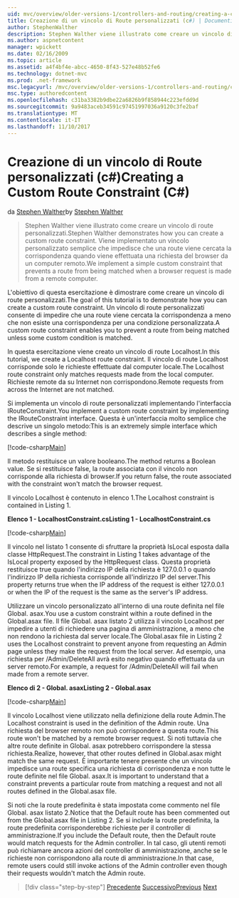 ```yaml
---
uid: mvc/overview/older-versions-1/controllers-and-routing/creating-a-custom-route-constraint-cs
title: Creazione di un vincolo di Route personalizzati (c#) | Documenti Microsoft
author: StephenWalther
description: Stephen Walther viene illustrato come creare un vincolo di route personalizzati. Implementare una semplice personalizzato vincolo che impedisce l'elaborazione di una route corrispondente w...
ms.author: aspnetcontent
manager: wpickett
ms.date: 02/16/2009
ms.topic: article
ms.assetid: a4f4bf4e-abcc-4650-8f43-527e48b52fe6
ms.technology: dotnet-mvc
ms.prod: .net-framework
msc.legacyurl: /mvc/overview/older-versions-1/controllers-and-routing/creating-a-custom-route-constraint-cs
msc.type: authoredcontent
ms.openlocfilehash: c31ba3382b9dbe22a6826b9f858944c223efdd9d
ms.sourcegitcommit: 9a9483aceb34591c97451997036a9120c3fe2baf
ms.translationtype: MT
ms.contentlocale: it-IT
ms.lasthandoff: 11/10/2017
---
```

<a name="creating-a-custom-route-constraint-c"></a><span data-ttu-id="ae845-104">Creazione di un vincolo di Route personalizzati (c#)</span><span class="sxs-lookup"><span data-stu-id="ae845-104">Creating a Custom Route Constraint (C#)</span></span>
====================
<span data-ttu-id="ae845-105">da [Stephen Walther](https://github.com/StephenWalther)</span><span class="sxs-lookup"><span data-stu-id="ae845-105">by [Stephen Walther](https://github.com/StephenWalther)</span></span>

> <span data-ttu-id="ae845-106">Stephen Walther viene illustrato come creare un vincolo di route personalizzati.</span><span class="sxs-lookup"><span data-stu-id="ae845-106">Stephen Walther demonstrates how you can create a custom route constraint.</span></span> <span data-ttu-id="ae845-107">Viene implementato un vincolo personalizzato semplice che impedisce che una route viene cercata la corrispondenza quando viene effettuata una richiesta del browser da un computer remoto.</span><span class="sxs-lookup"><span data-stu-id="ae845-107">We implement a simple custom constraint that prevents a route from being matched when a browser request is made from a remote computer.</span></span>


<span data-ttu-id="ae845-108">L'obiettivo di questa esercitazione è dimostrare come creare un vincolo di route personalizzati.</span><span class="sxs-lookup"><span data-stu-id="ae845-108">The goal of this tutorial is to demonstrate how you can create a custom route constraint.</span></span> <span data-ttu-id="ae845-109">Un vincolo di route personalizzati consente di impedire che una route viene cercata la corrispondenza a meno che non esiste una corrispondenza per una condizione personalizzata.</span><span class="sxs-lookup"><span data-stu-id="ae845-109">A custom route constraint enables you to prevent a route from being matched unless some custom condition is matched.</span></span>

<span data-ttu-id="ae845-110">In questa esercitazione viene creato un vincolo di route Localhost.</span><span class="sxs-lookup"><span data-stu-id="ae845-110">In this tutorial, we create a Localhost route constraint.</span></span> <span data-ttu-id="ae845-111">Il vincolo di route Localhost corrisponde solo le richieste effettuate dal computer locale.</span><span class="sxs-lookup"><span data-stu-id="ae845-111">The Localhost route constraint only matches requests made from the local computer.</span></span> <span data-ttu-id="ae845-112">Richieste remote da su Internet non corrispondono.</span><span class="sxs-lookup"><span data-stu-id="ae845-112">Remote requests from across the Internet are not matched.</span></span>

<span data-ttu-id="ae845-113">Si implementa un vincolo di route personalizzati implementando l'interfaccia IRouteConstraint.</span><span class="sxs-lookup"><span data-stu-id="ae845-113">You implement a custom route constraint by implementing the IRouteConstraint interface.</span></span> <span data-ttu-id="ae845-114">Questa è un'interfaccia molto semplice che descrive un singolo metodo:</span><span class="sxs-lookup"><span data-stu-id="ae845-114">This is an extremely simple interface which describes a single method:</span></span>

[!code-csharp[Main](creating-a-custom-route-constraint-cs/samples/sample1.cs)]

<span data-ttu-id="ae845-115">Il metodo restituisce un valore booleano.</span><span class="sxs-lookup"><span data-stu-id="ae845-115">The method returns a Boolean value.</span></span> <span data-ttu-id="ae845-116">Se si restituisce false, la route associata con il vincolo non corrisponde alla richiesta di browser.</span><span class="sxs-lookup"><span data-stu-id="ae845-116">If you return false, the route associated with the constraint won't match the browser request.</span></span>

<span data-ttu-id="ae845-117">Il vincolo Localhost è contenuto in elenco 1.</span><span class="sxs-lookup"><span data-stu-id="ae845-117">The Localhost constraint is contained in Listing 1.</span></span>

<span data-ttu-id="ae845-118">**Elenco 1 - LocalhostConstraint.cs**</span><span class="sxs-lookup"><span data-stu-id="ae845-118">**Listing 1 - LocalhostConstraint.cs**</span></span>

[!code-csharp[Main](creating-a-custom-route-constraint-cs/samples/sample2.cs)]

<span data-ttu-id="ae845-119">Il vincolo nel listato 1 consente di sfruttare la proprietà IsLocal esposta dalla classe HttpRequest.</span><span class="sxs-lookup"><span data-stu-id="ae845-119">The constraint in Listing 1 takes advantage of the IsLocal property exposed by the HttpRequest class.</span></span> <span data-ttu-id="ae845-120">Questa proprietà restituisce true quando l'indirizzo IP della richiesta è 127.0.0.1 o quando l'indirizzo IP della richiesta corrisponde all'indirizzo IP del server.</span><span class="sxs-lookup"><span data-stu-id="ae845-120">This property returns true when the IP address of the request is either 127.0.0.1 or when the IP of the request is the same as the server's IP address.</span></span>

<span data-ttu-id="ae845-121">Utilizzare un vincolo personalizzato all'interno di una route definita nel file Global. asax.</span><span class="sxs-lookup"><span data-stu-id="ae845-121">You use a custom constraint within a route defined in the Global.asax file.</span></span> <span data-ttu-id="ae845-122">Il file Global. asax listato 2 utilizza il vincolo Localhost per impedire a utenti di richiedere una pagina di amministrazione, a meno che non rendono la richiesta dal server locale.</span><span class="sxs-lookup"><span data-stu-id="ae845-122">The Global.asax file in Listing 2 uses the Localhost constraint to prevent anyone from requesting an Admin page unless they make the request from the local server.</span></span> <span data-ttu-id="ae845-123">Ad esempio, una richiesta per /Admin/DeleteAll avrà esito negativo quando effettuata da un server remoto.</span><span class="sxs-lookup"><span data-stu-id="ae845-123">For example, a request for /Admin/DeleteAll will fail when made from a remote server.</span></span>

<span data-ttu-id="ae845-124">**Elenco di 2 - Global. asax**</span><span class="sxs-lookup"><span data-stu-id="ae845-124">**Listing 2 - Global.asax**</span></span>

[!code-csharp[Main](creating-a-custom-route-constraint-cs/samples/sample3.cs)]

<span data-ttu-id="ae845-125">Il vincolo Localhost viene utilizzato nella definizione della route Admin.</span><span class="sxs-lookup"><span data-stu-id="ae845-125">The Localhost constraint is used in the definition of the Admin route.</span></span> <span data-ttu-id="ae845-126">Una richiesta del browser remoto non può corrispondere a questa route.</span><span class="sxs-lookup"><span data-stu-id="ae845-126">This route won't be matched by a remote browser request.</span></span> <span data-ttu-id="ae845-127">Si noti tuttavia che altre route definite in Global. asax potrebbero corrispondere la stessa richiesta.</span><span class="sxs-lookup"><span data-stu-id="ae845-127">Realize, however, that other routes defined in Global.asax might match the same request.</span></span> <span data-ttu-id="ae845-128">È importante tenere presente che un vincolo impedisce una route specifica una richiesta di corrispondenza e non tutte le route definite nel file Global. asax.</span><span class="sxs-lookup"><span data-stu-id="ae845-128">It is important to understand that a constraint prevents a particular route from matching a request and not all routes defined in the Global.asax file.</span></span>

<span data-ttu-id="ae845-129">Si noti che la route predefinita è stata impostata come commento nel file Global. asax listato 2.</span><span class="sxs-lookup"><span data-stu-id="ae845-129">Notice that the Default route has been commented out from the Global.asax file in Listing 2.</span></span> <span data-ttu-id="ae845-130">Se si include la route predefinita, la route predefinita corrisponderebbe richieste per il controller di amministrazione.</span><span class="sxs-lookup"><span data-stu-id="ae845-130">If you include the Default route, then the Default route would match requests for the Admin controller.</span></span> <span data-ttu-id="ae845-131">In tal caso, gli utenti remoti può richiamare ancora azioni del controller di amministrazione, anche se le richieste non corrispondono alla route di amministrazione.</span><span class="sxs-lookup"><span data-stu-id="ae845-131">In that case, remote users could still invoke actions of the Admin controller even though their requests wouldn't match the Admin route.</span></span>

>[!div class="step-by-step"]
<span data-ttu-id="ae845-132">[Precedente](creating-a-route-constraint-cs.md)
[Successivo](asp-net-mvc-controller-overview-vb.md)</span><span class="sxs-lookup"><span data-stu-id="ae845-132">[Previous](creating-a-route-constraint-cs.md)
[Next](asp-net-mvc-controller-overview-vb.md)</span></span>
